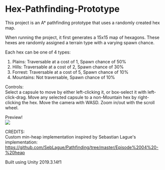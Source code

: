 # Hex-Pathfinding-Prototype
This project is an A* pathfinding prototype that uses a randomly created hex map.
  
When running the project, it first generates a 15x15 map of hexagons. These hexes are randomly assigned a terrain type with a varying spawn chance.

Each hex can be one of 4 types:
1. Plains: Traversable at a cost of 1, Spawn chance of 50%
2. Hills: Traversable at a cost of 2, Spawn chance of 30%
3. Forrest: Traversable at a cost of 5, Spawn chance of 10%
4. Mountains: Not traversable, Spawn chance of 10%



Controls:  
Select a capsule to move by either left-clicking it, or box-select it with left-click-drag.
Move any selected capsule to a non-Mountain hex by right-clicking the hex.
Move the camera with WASD.
Zoom in/out with the scroll wheel.
  
  
Preview!  
![](Recordings/sample_run.gif)

CREDITS:  
Custom min-heap implementation inspired by Sebastian Lague's implementation: https://github.com/SebLague/Pathfinding/tree/master/Episode%2004%20-%20heap


Built using Unity 2019.3.14f1
